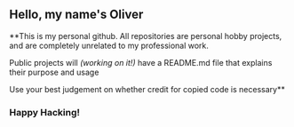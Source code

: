 ## Hello, my name's Oliver

**This is my personal github. All repositories are personal hobby projects, and are completely unrelated to my professional work.

Public projects will _(working on it!)_ have a README.md file that explains their purpose and usage

Use your best judgement on whether credit for copied code is necessary**

### Happy Hacking!

